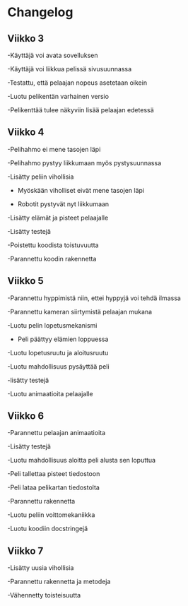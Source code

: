 # Changelog

## Viikko 3

-Käyttäjä voi avata sovelluksen

-Käyttäjä voi liikkua pelissä sivusuunnassa

-Testattu, että pelaajan nopeus asetetaan oikein

-Luotu pelikentän varhainen versio

-Pelikenttää tulee näkyviin lisää pelaajan edetessä

## Viikko 4

-Pelihahmo ei mene tasojen läpi

-Pelihahmo pystyy liikkumaan myös pystysuunnassa

-Lisätty peliin vihollisia

- Myöskään viholliset eivät mene tasojen läpi

- Robotit pystyvät nyt liikkumaan

-Lisätty elämät ja pisteet pelaajalle

-Lisätty testejä

-Poistettu koodista toistuvuutta

-Parannettu koodin rakennetta

## Viikko 5

-Parannettu hyppimistä niin, ettei hyppyjä voi tehdä ilmassa

-Parannettu kameran siirtymistä pelaajan mukana

-Luotu pelin lopetusmekanismi

- Peli päättyy elämien loppuessa

-Luotu lopetusruutu ja aloitusruutu

-Luotu mahdollisuus pysäyttää peli

-lisätty testejä

-Luotu animaatioita pelaajalle

## Viikko 6

-Parannettu pelaajan animaatioita

-Lisätty testejä

-Luotu mahdollisuus aloitta peli alusta sen loputtua

-Peli tallettaa pisteet tiedostoon

-Peli lataa pelikartan tiedostolta

-Parannettu rakennetta

-Luotu peliin voittomekaniikka

-Luotu koodiin docstringejä

## Viikko 7

-Lisätty uusia vihollisia

-Parannettu rakennetta ja metodeja

-Vähennetty toisteisuutta
